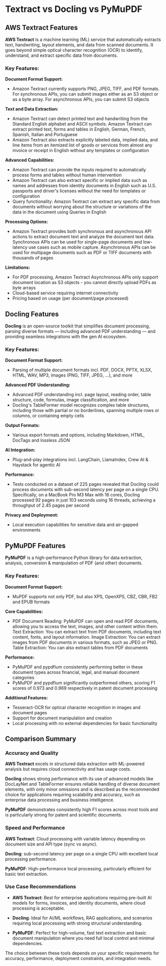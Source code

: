 # Textract vs Docling vs PyMuPDF

## AWS Textract Features

**AWS Textract** is a machine learning (ML) service that automatically extracts text, handwriting, layout elements, and data from scanned documents. It goes beyond simple optical character recognition (OCR) to identify, understand, and extract specific data from documents.

### Key Features:

**Document Format Support:**
- Amazon Textract currently supports PNG, JPEG, TIFF, and PDF formats. For synchronous APIs, you can submit images either as an S3 object or as a byte array. For asynchronous APIs, you can submit S3 objects

**Text and Data Extraction:**
- Amazon Textract can detect printed text and handwriting from the Standard English alphabet and ASCII symbols. Amazon Textract can extract printed text, forms and tables in English, German, French, Spanish, Italian and Portuguese
- Amazon Textract also extracts explicitly labeled data, implied data, and line items from an itemized list of goods or services from almost any invoice or receipt in English without any templates or configuration

**Advanced Capabilities:**
- Amazon Textract can provide the inputs required to automatically process forms and tables without human intervention
- Amazon Textract can also extract specific or implied data such as names and addresses from identity documents in English such as U.S. passports and driver's licenses without the need for templates or configuration
- Query functionality: Amazon Textract can extract any specific data from documents without worrying about the structure or variations of the data in the document using Queries in English

**Processing Options:**
- Amazon Textract provides both synchronous and asynchronous API actions to extract document text and analyze the document text data. Synchronous APIs can be used for single-page documents and low-latency use cases such as mobile capture. Asynchronous APIs can be used for multipage documents such as PDF or TIFF documents with thousands of pages

**Limitations:**
- For PDF processing, Amazon Textract Asynchronous APIs only support document location as S3 objects - you cannot directly upload PDFs as byte arrays
- Cloud-based service requiring internet connectivity
- Pricing based on usage (per document/page processed)

## Docling Features

**Docling** is an open-source toolkit that simplifies document processing, parsing diverse formats — including advanced PDF understanding — and providing seamless integrations with the gen AI ecosystem.

### Key Features:

**Document Format Support:**
- Parsing of multiple document formats incl. PDF, DOCX, PPTX, XLSX, HTML, WAV, MP3, images (PNG, TIFF, JPEG, ...), and more

**Advanced PDF Understanding:**
- Advanced PDF understanding incl. page layout, reading order, table structure, code, formulas, image classification, and more
- Docling's TableFormer model recognizes complex table structures, including those with partial or no borderlines, spanning multiple rows or columns, or containing empty cells

**Output Formats:**
- Various export formats and options, including Markdown, HTML, DocTags and lossless JSON

**AI Integration:**
- Plug-and-play integrations incl. LangChain, LlamaIndex, Crew AI & Haystack for agentic AI

**Performance:**
- Tests conducted on a dataset of 225 pages revealed that Docling could process documents with sub-second latency per page on a single CPU. Specifically, on a MacBook Pro M3 Max with 16 cores, Docling processed 92 pages in just 103 seconds using 16 threads, achieving a throughput of 2.45 pages per second

**Privacy and Deployment:**
- Local execution capabilities for sensitive data and air-gapped environments

## PyMuPDF Features

**PyMuPDF** is a high-performance Python library for data extraction, analysis, conversion & manipulation of PDF (and other) documents.

### Key Features:

**Document Format Support:**
- MuPDF supports not only PDF, but also XPS, OpenXPS, CBZ, CBR, FB2 and EPUB formats

**Core Capabilities:**
- PDF Document Reading: PyMuPDF can open and read PDF documents, allowing you to access the text, images, and other content within them. Text Extraction: You can extract text from PDF documents, including text content, fonts, and layout information. Image Extraction: You can extract images from PDF documents in various formats, such as JPEG or PNG. Table Extraction: You can also extract tables from PDF documents

**Performance:**
- PyMuPDF and pypdfium consistently performing better in these document types across financial, legal, and manual document categories
- PyMuPDF and pypdfium significantly outperformed others, scoring F1 scores of 0.973 and 0.969 respectively in patent document processing

**Additional Features:**
- Tesseract-OCR for optical character recognition in images and document pages
- Support for document manipulation and creation
- Local processing with no external dependencies for basic functionality

## Comparison Summary

### **Accuracy and Quality**

**AWS Textract** excels in structured data extraction with ML-powered analysis but requires cloud connectivity and has usage costs.

**Docling** shows strong performance with its use of advanced models like DocLayNet and TableFormer ensures reliable handling of diverse document elements, with only minor omissions and is described as the recommended choice for applications requiring scalability and accuracy, such as enterprise data processing and business intelligence.

**PyMuPDF** demonstrates consistently high F1 scores across most tools and is particularly strong for patent and scientific documents.

### **Speed and Performance**

**AWS Textract**: Cloud processing with variable latency depending on document size and API type (sync vs async).

**Docling**: sub-second latency per page on a single CPU with excellent local processing performance.

**PyMuPDF**: High-performance local processing, particularly efficient for basic text extraction.

### **Use Case Recommendations**

- **AWS Textract**: Best for enterprise applications requiring pre-built AI models for forms, invoices, and identity documents, where cloud processing is acceptable.

- **Docling**: Ideal for AI/ML workflows, RAG applications, and scenarios requiring local processing with strong structural understanding.

- **PyMuPDF**: Perfect for high-volume, fast text extraction and basic document manipulation where you need full local control and minimal dependencies.

The choice between these tools depends on your specific requirements for accuracy, performance, deployment constraints, and integration needs.
